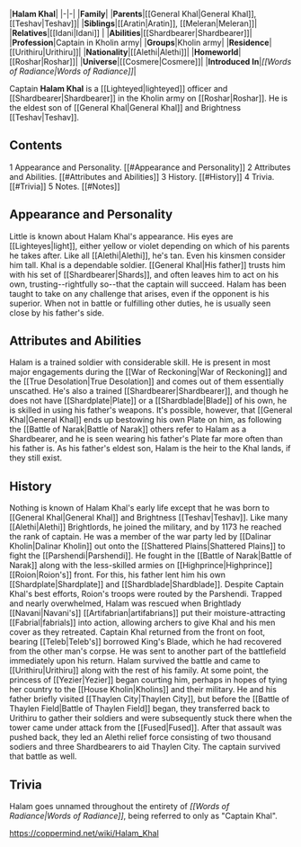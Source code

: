 |**Halam Khal**|
|-|-|
|**Family**|
|**Parents**|[[General Khal\|General Khal]], [[Teshav\|Teshav]]|
|**Siblings**|[[Aratin\|Aratin]], [[Meleran\|Meleran]]|
|**Relatives**|[[Idani\|Idani]] |
|**Abilities**|[[Shardbearer\|Shardbearer]]|
|**Profession**|Captain in Kholin army|
|**Groups**|Kholin army|
|**Residence**|[[Urithiru\|Urithiru]]|
|**Nationality**|[[Alethi\|Alethi]]|
|**Homeworld**|[[Roshar\|Roshar]]|
|**Universe**|[[Cosmere\|Cosmere]]|
|**Introduced In**|*[[Words of Radiance\|Words of Radiance]]*|

Captain **Halam Khal** is a [[Lighteyed\|lighteyed]] officer and [[Shardbearer\|Shardbearer]] in the Kholin army on [[Roshar\|Roshar]]. He is the eldest son of [[General Khal\|General Khal]] and Brightness [[Teshav\|Teshav]].

## Contents

1 Appearance and Personality. [[#Appearance and Personality]] 
2 Attributes and Abilities. [[#Attributes and Abilities]] 
3 History. [[#History]] 
4 Trivia. [[#Trivia]] 
5 Notes. [[#Notes]] 


## Appearance and Personality
Little is known about Halam Khal's appearance. His eyes are [[Lighteyes\|light]], either yellow or violet depending on which of his parents he takes after. Like all [[Alethi\|Alethi]], he's tan. Even his kinsmen consider him tall.
Khal is a dependable soldier. [[General Khal\|His father]] trusts him with his set of [[Shardbearer\|Shards]], and often leaves him to act on his own, trusting--rightfully so--that the captain will succeed. Halam has been taught to take on any challenge that arises, even if the opponent is his superior. When not in battle or fulfilling other duties, he is usually seen close by his father's side.

## Attributes and Abilities
Halam is a trained soldier with considerable skill. He is present in most major engagements during the [[War of Reckoning\|War of Reckoning]] and the [[True Desolation\|True Desolation]] and comes out of them essentially unscathed. He's also a trained [[Shardbearer\|Shardbearer]], and though he does not have [[Shardplate\|Plate]] or a [[Shardblade\|Blade]] of his own, he is skilled in using his father's weapons. It's possible, however, that [[General Khal\|General Khal]] ends up bestowing his own Plate on him, as following the [[Battle of Narak\|Battle of Narak]] others refer to Halam as a Shardbearer, and he is seen wearing his father's Plate far more often than his father is.
As his father's eldest son, Halam is the heir to the Khal lands, if they still exist.

## History
Nothing is known of Halam Khal's early life except that he was born to [[General Khal\|General Khal]] and Brightness [[Teshav\|Teshav]]. Like many [[Alethi\|Alethi]] Brightlords, he joined the military, and by 1173 he reached the rank of captain. He was a member of the war party led by [[Dalinar Kholin\|Dalinar Kholin]] out onto the [[Shattered Plains\|Shattered Plains]] to fight the [[Parshendi\|Parshendi]]. He fought in the [[Battle of Narak\|Battle of Narak]] along with the less-skilled armies on [[Highprince\|Highprince]] [[Roion\|Roion's]] front. For this, his father lent him his own [[Shardplate\|Shardplate]] and [[Shardblade\|Shardblade]].
Despite Captain Khal's best efforts, Roion's troops were routed by the Parshendi. Trapped and nearly overwhelmed, Halam was rescued when Brightlady [[Navani\|Navani's]] [[Artifabrian\|artifabrians]] put their moisture-attracting [[Fabrial\|fabrials]] into action, allowing archers to give Khal and his men cover as they retreated. Captain Khal returned from the front on foot, bearing [[Teleb\|Teleb's]] borrowed King's Blade, which he had recovered from the other man's corpse. He was sent to another part of the battlefield immediately upon his return.
Halam survived the battle and came to [[Urithiru\|Urithiru]] along with the rest of his family. At some point, the princess of [[Yezier\|Yezier]] began courting him, perhaps in hopes of tying her country to the [[House Kholin\|Kholins]] and their military. He and his father briefly visited [[Thaylen City\|Thaylen City]], but before the [[Battle of Thaylen Field\|Battle of Thaylen Field]] began, they transferred back to Urithiru to gather their soldiers and were subsequently stuck there when the tower came under attack from the [[Fused\|Fused]]. After that assault was pushed back, they led an Alethi relief force consisting of two thousand sodiers and three Shardbearers to aid Thaylen City. The captain survived that battle as well.

## Trivia
Halam goes unnamed throughout the entirety of *[[Words of Radiance\|Words of Radiance]]*, being referred to only as "Captain Khal".


https://coppermind.net/wiki/Halam_Khal